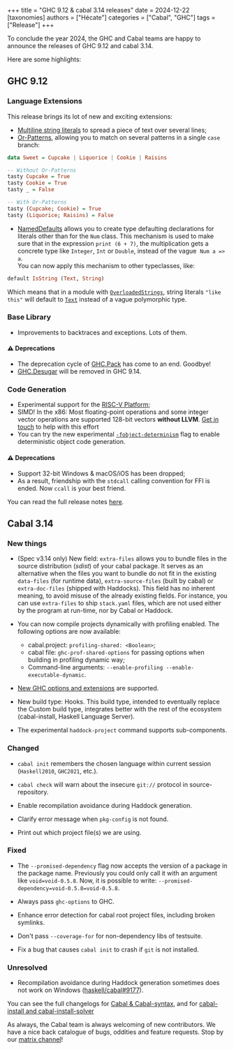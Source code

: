 +++
title = "GHC 9.12 & cabal 3.14 releases"
date = 2024-12-22
[taxonomies]
authors = ["Hécate"]
categories = ["Cabal", "GHC"]
tags = ["Release"]
+++

To conclude the year 2024, the GHC and Cabal teams are happy to announce the releases of GHC 9.12 and cabal 3.14.

<!-- more -->


Here are some highlights:

## GHC 9.12

### Language Extensions

This release brings its lot of new and exciting extensions:
* [Multiline string literals][MultilineStrings] to spread a piece of text over several lines;
* [Or-Patterns][OrPatterns], allowing you to match on several patterns in a single `case` branch:

```haskell
data Sweet = Cupcake | Liquorice | Cookie | Raisins

-- Without Or-Patterns
tasty Cupcake = True
tasty Cookie = True
tasty _ = False

-- With Or-Patterns
tasty (Cupcake; Cookie) = True
tasty (Liquorice; Raisins) = False
```

* [NamedDefaults][NamedDefaults] allows you to create type defaulting declarations for literals other than for the `Num` class. This mechanism is used to make sure that in the expression `print (6 + 7)`, the multiplication gets a concrete type like `Integer`, `Int` or `Double`, instead of the vague  `Num a => a`.  
You can now apply this mechanism to other typeclasses, like:

```haskell
default IsString (Text, String)
```

Which means that in a module with [`OverloadedStrings`][OverloadedStrings], string literals `"like this"` will default to [`Text`][Text] instead of a vague polymorphic type.

### Base Library

* Improvements to backtraces and exceptions. Lots of them.

#### ⚠️ Deprecations

* The deprecation cycle of [GHC.Pack][GHC.Pack] has come to an end. Goodbye!
* [GHC.Desugar][GHC.Desugar] will be removed in GHC 9.14.

### Code Generation

* Experimental support for the [RISC-V Platform](https://gitlab.haskell.org/ghc/ghc/-/issues/16783);
* SIMD! In the x86: Most floating-point operations and some integer vector operations are supported 128-bit vectors **without LLVM**. [Get in touch](https://matrix.to/#/#ghc:matrix.org) to help with this effort
* You can try the new experimental [`-fobject-determinism`][-fobject-determinism] flag to enable deterministic object code generation.

#### ⚠️ Deprecations

* Support 32-bit Windows & macOS/iOS has been dropped;
* As a result, friendship with the `stdcall` calling convention for FFI is ended. Now `ccall` is your best friend.

You can read the full release notes [here](https://downloads.haskell.org/ghc/9.12.1/docs/users_guide/9.12.1-notes.html).

## Cabal 3.14

### New things

* (Spec v3.14 only) New field: `extra-files` allows you to bundle files in the source distribution (*sdist*) of your cabal package. It serves as an alternative when the files you want to bundle do not fit in the existing `data-files` (for runtime data), `extra-source-files` (built by cabal) or `extra-doc-files` (shipped with Haddocks). This field has no inherent meaning, to avoid misuse of the already existing fields. For instance, you can use `extra-files` to ship `stack.yaml` files, which are not used either by the program at run-time, nor by Cabal or Haddock.

* You can now compile projects dynamically with profiling enabled. The following options are now available:
  * cabal.project: `profiling-shared: <Boolean>`;
  * cabal file: `ghc-prof-shared-options` for passing options when building in profiling dynamic way;
  * Command-line arguments: `--enable-profiling --enable-executable-dynamic`.

* [New GHC options and extensions](https://downloads.haskell.org/ghc/9.12.1/docs/users_guide/9.12.1-notes.html) are supported.

* New build type: Hooks. This build type, intended to eventually replace the Custom build type, integrates better with the rest of the ecosystem (cabal-install, Haskell Language Server).

* The experimental `haddock-project` command supports sub-components.

### Changed

* `cabal init` remembers the chosen language within current session (`Haskell2010`, `GHC2021`, etc.).

* `cabal check` will warn about the insecure `git://` protocol in source-repository.

* Enable recompilation avoidance during Haddock generation.

* Clarify error message when `pkg-config` is not found.

* Print out which project file(s) we are using.

### Fixed

* The `--promised-dependency` flag now accepts the version of a package in the package name. Previously you could only call it with an argument like `void=void-0.5.8`.
Now, it is possible to write: `--promised-dependency=void-0.5.8=void-0.5.8`.

* Always pass `ghc-options` to GHC.

* Enhance error detection for cabal root project files, including broken symlinks.

* Don't pass `--coverage-for` for non-dependency libs of testsuite.

* Fix a bug that causes `cabal init` to crash if `git` is not installed.

### Unresolved

* Recompilation avoidance during Haddock generation sometimes does not work on Windows ([haskell/cabal#9177](https://github.com/haskell/cabal/pull/9177#issuecomment-2167768305)).

You can see the full changelogs for [Cabal & Cabal-syntax](https://github.com/haskell/cabal/blob/master/release-notes/Cabal-3.14.1.0.md), and for [cabal-install and cabal-install-solver](https://github.com/haskell/cabal/blob/master/release-notes/cabal-install-3.14.0.0.md)

As always, the Cabal team is always welcoming of new contributors. We have a nice back catalogue of bugs, oddities and feature requests. Stop by our [matrix channel](https://matrix.to/#/#hackage:matrix.org)!

[MultilineStrings]: https://downloads.haskell.org/ghc/9.12.1/docs/users_guide/exts/multiline_strings.html#multiline-string-literals
[OrPatterns]: https://downloads.haskell.org/ghc/9.12.1/docs/users_guide/exts/or_patterns.html#or-patterns
[NamedDefaults]: https://downloads.haskell.org/ghc/9.12.1/docs/users_guide/exts/named_defaults.html#named-default-declarations
[OverloadedStrings]: https://downloads.haskell.org/ghc/9.12.1/docs/users_guide/exts/overloaded_strings.html
[Text]: https://hackage.haskell.org/package/text/docs/Data-Text.html#t:Text
[-fobject-determinism]: https://downloads.haskell.org/ghc/9.12.1/docs/users_guide/using-optimisation.html#ghc-flag-fobject-determinism
[GHC.Pack]: https://gitlab.haskell.org/ghc/ghc/-/issues/21461
[GHC.Desugar]: https://hackage.haskell.org/package/base-4.21.0.0/docs/GHC-Desugar.html
